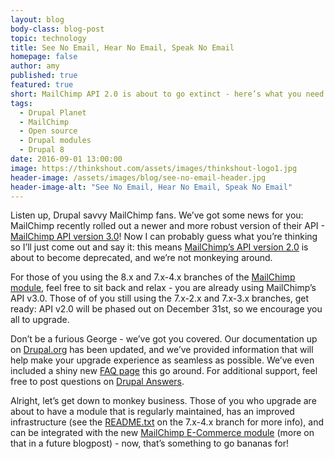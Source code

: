 ```yaml
---
layout: blog
body-class: blog-post
topic: technology
title: See No Email, Hear No Email, Speak No Email
homepage: false
author: amy
published: true
featured: true
short: MailChimp API 2.0 is about to go extinct - here’s what you need to know.
tags:
  - Drupal Planet
  - MailChimp
  - Open source
  - Drupal modules
  - Drupal 8
date: 2016-09-01 13:00:00
image: https://thinkshout.com/assets/images/thinkshout-logo1.jpg
header-image: /assets/images/blog/see-no-email-header.jpg
header-image-alt: "See No Email, Hear No Email, Speak No Email"
---
```

Listen up, Drupal savvy MailChimp fans. We’ve got some news for you: MailChimp recently rolled out a newer and more robust version of their API - [MailChimp API version 3.0](http://developer.mailchimp.com/documentation/mailchimp/)! Now I can probably guess what you’re thinking so I’ll just come out and say it: this means [MailChimp’s API version 2.0](https://apidocs.mailchimp.com/api/2.0/) is about to become deprecated, and we’re not monkeying around.

For those of you using the 8.x and 7.x-4.x branches of the [MailChimp module](https://www.drupal.org/project/mailchimp), feel free to sit back and relax - you are already using MailChimp’s API v3.0. Those of of you still using the 7.x-2.x and 7.x-3.x branches, get ready: API v2.0 will be phased out on December 31st, so we encourage you all to upgrade. 

Don’t be a furious George - we’ve got you covered. Our documentation up on [Drupal.org](https://www.drupal.org/project/mailchimp) has been updated, and we’ve provided information that will help make your upgrade experience as seamless as possible. We’ve even included a shiny new [FAQ page](https://www.drupal.org/node/2793241) this go around. For additional support, feel free to post questions on [Drupal Answers](http://drupal.stackexchange.com/questions/tagged/mailchimp).

Alright, let’s get down to monkey business. Those of you who upgrade are about to have a module that is regularly maintained, has an improved infrastructure (see the [README.txt](http://cgit.drupalcode.org/mailchimp/tree/README.txt) on the 7.x-4.x branch for more info), and can be integrated with the new [MailChimp E-Commerce module](https://www.drupal.org/project/mailchimp_ecommerce) (more on that in a future blogpost) - now, that’s something to go bananas for!
